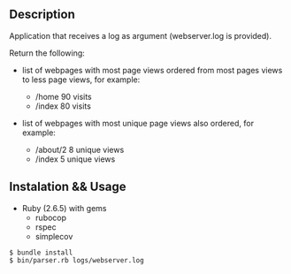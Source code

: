 ## Description
Application that receives a log as argument (webserver.log is provided).

Return the following:
- list of webpages with most page views ordered from most pages views to less page views, for example:
  * /home 90 visits
  * /index 80 visits

- list of webpages with most unique page views also ordered, for example:
  * /about/2 8 unique views
  * /index 5 unique views

## Instalation && Usage
- Ruby (2.6.5) with gems
  * rubocop
  * rspec
  * simplecov

```
$ bundle install
$ bin/parser.rb logs/webserver.log
```